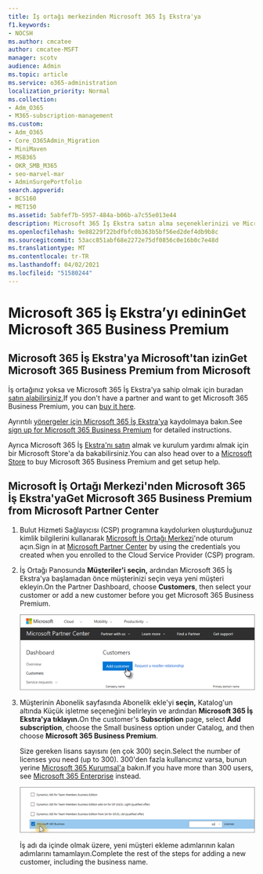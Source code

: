 ```yaml
---
title: İş ortağı merkezinden Microsoft 365 İş Ekstra'ya
f1.keywords:
- NOCSH
ms.author: cmcatee
author: cmcatee-MSFT
manager: scotv
audience: Admin
ms.topic: article
ms.service: o365-administration
localization_priority: Normal
ms.collection:
- Adm_O365
- M365-subscription-management
ms.custom:
- Adm_O365
- Core_O365Admin_Migration
- MiniMaven
- MSB365
- OKR_SMB_M365
- seo-marvel-mar
- AdminSurgePortfolio
search.appverid:
- BCS160
- MET150
ms.assetid: 5abfef7b-5957-484a-b06b-a7c55e013e44
description: Microsoft 365 İş Ekstra satın alma seçeneklerinizi ve Microsoft İş Ortağı Merkezi'nden satın almak için adım adım yönergeleri keşfedin.
ms.openlocfilehash: 9e88229f22bdfbfc0b363b5bf56ed2def4db9b8c
ms.sourcegitcommit: 53acc851abf68e2272e75df0856c0e16b0c7e48d
ms.translationtype: MT
ms.contentlocale: tr-TR
ms.lasthandoff: 04/02/2021
ms.locfileid: "51580244"
---
```

# <a name="get-microsoft-365-business-premium"></a><span data-ttu-id="1c8bd-103">Microsoft 365 İş Ekstra’yı edinin</span><span class="sxs-lookup"><span data-stu-id="1c8bd-103">Get Microsoft 365 Business Premium</span></span>

## <a name="get-microsoft-365-business-premium-from-microsoft"></a><span data-ttu-id="1c8bd-104">Microsoft 365 İş Ekstra'ya Microsoft'tan izin</span><span class="sxs-lookup"><span data-stu-id="1c8bd-104">Get Microsoft 365 Business Premium from Microsoft</span></span>

<span data-ttu-id="1c8bd-105">İş ortağınız yoksa ve Microsoft 365 İş Ekstra'ya sahip olmak için buradan [satın alabilirsiniz.](https://www.microsoft.com/en-US/microsoft-365/business)</span><span class="sxs-lookup"><span data-stu-id="1c8bd-105">If you don't have a partner and want to get Microsoft 365 Business Premium, you can [buy it here](https://www.microsoft.com/en-US/microsoft-365/business).</span></span>

<span data-ttu-id="1c8bd-106">Ayrıntılı [yönergeler için Microsoft 365 İş Ekstra'ya](sign-up.md) kaydolmaya bakın.</span><span class="sxs-lookup"><span data-stu-id="1c8bd-106">See [sign up for Microsoft 365 Business Premium](sign-up.md) for detailed instructions.</span></span>

<span data-ttu-id="1c8bd-107">Ayrıca Microsoft 365 İş [Ekstra'nı satın](https://www.microsoft.com/en-us/store/locations/find-a-store?icid=en_US_Store_UH_FAS) almak ve kurulum yardımı almak için bir Microsoft Store'a da bakabilirsiniz.</span><span class="sxs-lookup"><span data-stu-id="1c8bd-107">You can also head over to a [Microsoft Store](https://www.microsoft.com/en-us/store/locations/find-a-store?icid=en_US_Store_UH_FAS) to buy Microsoft 365 Business Premium and get setup help.</span></span>
  
## <a name="get-microsoft-365-business-premium-from-microsoft-partner-center"></a><span data-ttu-id="1c8bd-108">Microsoft İş Ortağı Merkezi'nden Microsoft 365 İş Ekstra'ya</span><span class="sxs-lookup"><span data-stu-id="1c8bd-108">Get Microsoft 365 Business Premium from Microsoft Partner Center</span></span>

1. <span data-ttu-id="1c8bd-109">Bulut Hizmeti Sağlayıcısı (CSP) programına kaydolurken oluşturduğunuz kimlik bilgilerini kullanarak [Microsoft İş Ortağı Merkezi](https://go.microsoft.com/fwlink/p/?linkid=849910)'nde oturum açın.</span><span class="sxs-lookup"><span data-stu-id="1c8bd-109">Sign in at [Microsoft Partner Center](https://go.microsoft.com/fwlink/p/?linkid=849910) by using the credentials you created when you enrolled to the Cloud Service Provider (CSP) program.</span></span> 
    
2. <span data-ttu-id="1c8bd-110">İş Ortağı Panosunda **Müşteriler'i seçin,** ardından Microsoft 365 İş Ekstra'ya başlamadan önce müşterinizi seçin veya yeni müşteri ekleyin.</span><span class="sxs-lookup"><span data-stu-id="1c8bd-110">On the Partner Dashboard, choose **Customers**, then select your customer or add a new customer before you get Microsoft 365 Business Premium.</span></span>
    
    ![Microsoft İş Ortağı merkezinde bir müşteri ekleyin.](../media/ec807d07-bbd2-411f-8fe1-c644cf9a3882.png)
  
3. <span data-ttu-id="1c8bd-112">Müşterinin Abonelik sayfasında  Abonelik ekle'yi **seçin,** Katalog'un altında Küçük işletme seçeneğini belirleyin ve ardından **Microsoft 365 İş Ekstra'ya tıklayın.**</span><span class="sxs-lookup"><span data-stu-id="1c8bd-112">On the customer's **Subscription** page, select **Add subscription**, choose the Small business option under Catalog, and then choose **Microsoft 365 Business Premium**.</span></span>
    
    <span data-ttu-id="1c8bd-113">Size gereken lisans sayısını (en çok 300) seçin.</span><span class="sxs-lookup"><span data-stu-id="1c8bd-113">Select the number of licenses you need (up to 300).</span></span> <span data-ttu-id="1c8bd-114">300'den fazla kullanıcınız varsa, bunun yerine [Microsoft 365 Kurumsal'a](../enterprise/index.yml) bakın.</span><span class="sxs-lookup"><span data-stu-id="1c8bd-114">If you have more than 300 users, see [Microsoft 365 Enterprise](../enterprise/index.yml) instead.</span></span> 
    
    ![Yeni abonelik sayfasında küçük işletmeyi seçin.](../media/52d99e89-2175-4974-84bb-dd626048541b.png)
  
    <span data-ttu-id="1c8bd-116">İş adı da içinde olmak üzere, yeni müşteri ekleme adımlarının kalan adımlarını tamamlayın.</span><span class="sxs-lookup"><span data-stu-id="1c8bd-116">Complete the rest of the steps for adding a new customer, including the business name.</span></span>

